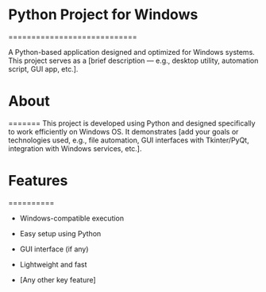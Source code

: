 # Python Project for Windows
============================

A Python-based application designed and optimized for Windows systems. This project serves as a [brief description — e.g., desktop utility, automation script, GUI app, etc.].



# About
=======
This project is developed using Python and designed specifically to work efficiently on Windows OS. It demonstrates [add your goals or technologies used, e.g., file automation, GUI interfaces with Tkinter/PyQt, integration with Windows services, etc.].



# Features
==========
* Windows-compatible execution

* Easy setup using Python

* GUI interface (if any)

* Lightweight and fast

* [Any other key feature]


